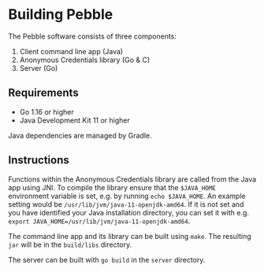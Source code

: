 # Building Pebble

The Pebble software consists of three components:

1. Client command line app (Java)
2. Anonymous Credentials library (Go & C)
3. Server (Go)

## Requirements

* Go 1.16 or higher
* Java Development Kit 11 or higher

Java dependencies are managed by Gradle.

## Instructions

Functions within the Anonymous Credentials library are called from the Java app using JNI. To compile the library ensure that the `$JAVA_HOME` environment variable is set, e.g. by running `echo $JAVA_HOME`. An example setting would be `/usr/lib/jvm/java-11-openjdk-amd64`.  If it is not set and you have identified your Java installation directory, you can set it with e.g. `export JAVA_HOME=/usr/lib/jvm/java-11-openjdk-amd64`.

The command line app and its library can be built using `make`. The resulting `jar` will be in the `build/libs` directory.

The server can be built with `go build` in the `server` directory.
